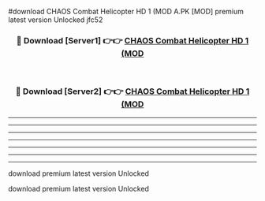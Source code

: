 #download CHAOS Combat Helicopter HD 1 (MOD A.PK [MOD] premium latest version Unlocked jfc52 



<div align="center">
<h3>🔴 Download [Server1] 👉👉 <a href="https://download1apk.web.app/">CHAOS Combat Helicopter HD 1 (MOD</a></h3><br>

<h3>🔴 Download [Server2] 👉👉 <a href="https://download1apk.web.app/">CHAOS Combat Helicopter HD 1 (MOD</a></h3>
</div>





----------------------------------------------------------

----------------------------------------------------------

----------------------------------------------------------

----------------------------------------------------------

----------------------------------------------------------

----------------------------------------------------------

----------------------------------------------------------

download premium latest version Unlocked

download premium latest version Unlocked
